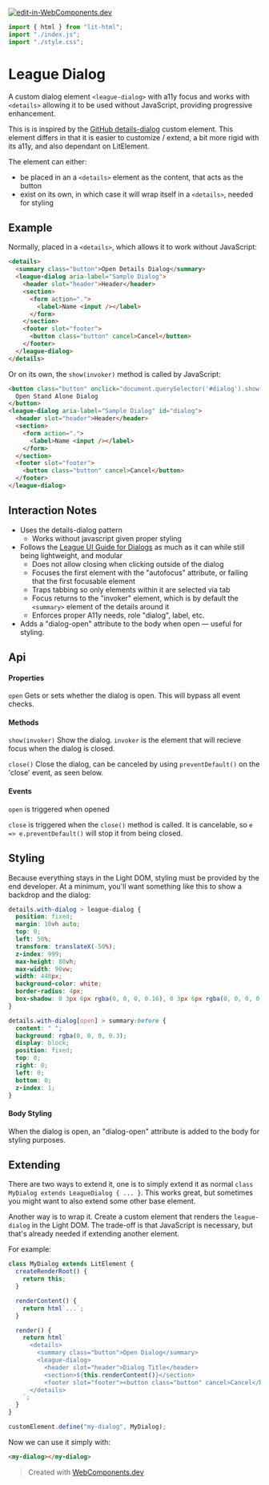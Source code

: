 [![edit-in-WebComponents.dev](https://webcomponents.dev/assets/ext/edit_in_wcd.svg)](https://webcomponents.dev/edit/fPWSzfxN5BoVxHU8yTxs)

```js script
import { html } from "lit-html";
import "./index.js";
import "./style.css";
```

# League Dialog

A custom dialog element `<league-dialog>` with a11y focus and works with `<details>` allowing it to be used without JavaScript, providing progressive enhancement.

This is is inspired by the [GitHub details-dialog](https://github.com/github/details-dialog-element) custom element. This element differs in that it is easier to customize / extend, a bit more rigid with its a11y, and also dependant on LitElement.

The element can either:

- be placed in an a `<details>` element as the content, that acts as the button
- exist on its own, in which case it will wrap itself in a `<details>`, needed for styling

## Example

Normally, placed in a `<details>`, which allows it to work without JavaScript:

```html preview-story
<details>
  <summary class="button">Open Details Dialog</summary>
  <league-dialog aria-label="Sample Dialog">
    <header slot="header">Header</header>
    <section>
      <form action=".">
        <label>Name <input /></label>
      </form>
    </section>
    <footer slot="footer">
      <button class="button" cancel>Cancel</button>
    </footer>
  </league-dialog>
</details>
```

Or on its own, the `show(invoker)` method is called by JavaScript:

```html preview-story
<button class="button" onclick="document.querySelector('#dialog').show(this)">
  Open Stand Alone Dialog
</button>
<league-dialog aria-label="Sample Dialog" id="dialog">
  <header slot="header">Header</header>
  <section>
    <form action=".">
      <label>Name <input /></label>
    </form>
  </section>
  <footer slot="footer">
    <button class="button" cancel>Cancel</button>
  </footer>
</league-dialog>
```

## Interaction Notes

- Uses the details-dialog pattern
  - Works without javascript given proper styling
- Follows the [League UI Guide for Dialogs](https://github.com/componentleague/ui-guides/blob/main/dialogs.md) as much as it can while still being lightweight, and modular
  - Does not allow closing when clicking outside of the dialog
  - Focuses the first element with the "autofocus" attribute, or failing that the first focusable element
  - Traps tabbing so only elements within it are selected via tab
  - Focus returns to the "invoker" element, which is by default the `<summary>` element of the details around it
  - Enforces proper A11y needs, role "dialog", label, etc.
- Adds a "dialog-open" attribute to the body when open — useful for styling.

## Api

#### Properties

`open` Gets or sets whether the dialog is open. This will bypass all event checks.

#### Methods

`show(invoker)` Show the dialog. `invoker` is the element that will recieve focus when the dialog is closed.

`close()` Close the dialog, can be canceled by using `preventDefault()` on the 'close' event, as seen below.

#### Events

`open` is triggered when opened

`close` is triggered when the `close()` method is called. It is cancelable, so `e => e.preventDefault()` will stop it from being closed.

## Styling

Because everything stays in the Light DOM, styling must be provided by the end developer. At a minimum, you'll want something like this to show a backdrop and the dialog:

```css
details.with-dialog > league-dialog {
  position: fixed;
  margin: 10vh auto;
  top: 0;
  left: 50%;
  transform: translateX(-50%);
  z-index: 999;
  max-height: 80vh;
  max-width: 90vw;
  width: 448px;
  background-color: white;
  border-radius: 4px;
  box-shadow: 0 3px 6px rgba(0, 0, 0, 0.16), 0 3px 6px rgba(0, 0, 0, 0.23);
}

details.with-dialog[open] > summary:before {
  content: " ";
  background: rgba(0, 0, 0, 0.3);
  display: block;
  position: fixed;
  top: 0;
  right: 0;
  left: 0;
  bottom: 0;
  z-index: 1;
}
```

#### Body Styling

When the dialog is open, an "dialog-open" attribute is added to the body for styling purposes.

## Extending

There are two ways to extend it, one is to simply extend it as normal `class MyDialog extends LeagueDialog { ... }`. This
works great, but sometimes you might want to also extend some other base element.

Another way is to wrap it. Create a custom element that renders the `league-dialog` in the Light DOM. The trade-off is that JavaScript is necessary, but that's already needed if extending another element.

For example:

```js
class MyDialog extends LitElement {
  createRenderRoot() {
    return this;
  }

  renderContent() {
    return html`...`;
  }

  render() {
    return html`
      <details>
        <summary class="button">Open Dialog</summary>
        <league-dialog>
          <header slot="header">Dialog Title</header>
          <section>${this.renderContent()}</section>
          <footer slot="footer"><button class="button" cancel>Cancel</button></footer>
      </details>
    `;
  }
}

customElement.define("my-dialog", MyDialog);
```

Now we can use it simply with:

```html
<my-dialog></my-dialog>
```

> Created with [WebComponents.dev](https://webcomponents.dev)
